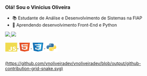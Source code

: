 ### Olá! Sou o Vinicius Oliveira

- 📚  Estudante de Análise e Desenvolvimento de Sistemas na FIAP
- 🌱  Aprendendo desenvolvimento Front-End e Python

<div>
  <a href="https://github.com/vnoliveiradev">
  <img height="180em" src="https://github-readme-stats.vercel.app/api?username=vnoliveiradev&show_icons=true&theme=dark&include_all_commits=true&count_private=true"/>
  <img height="180em" src="https://github-readme-stats.vercel.app/api/top-langs/?username=vnoliveiradev&layout=compact&langs_count=16&theme=dracula"/>
</div>
  <div style="display: inline_block"><br>
  <img align="center" alt="Vini-Js" height="30" width="40" src="https://raw.githubusercontent.com/devicons/devicon/master/icons/javascript/javascript-plain.svg">
  <img align="center" alt="Vini-HTML" height="30" width="40" src="https://raw.githubusercontent.com/devicons/devicon/master/icons/html5/html5-original.svg">
  <img align="center" alt="Vini-CSS" height="30" width="40" src="https://raw.githubusercontent.com/devicons/devicon/master/icons/css3/css3-original.svg">
  <img align="center" alt="Vini-Python" height="30" width="40" src="https://raw.githubusercontent.com/devicons/devicon/master/icons/python/python-original.svg">
  </div>
  
  ##
  
  <div>
    (https://github.com/vnoliveiradev/vnoliveiradev/blob/output/github-contribution-grid-snake.svg)
    </div>
  
  ##

